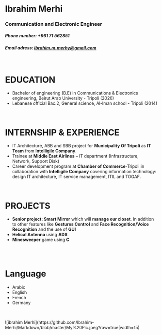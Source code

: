 # Ibrahim Merhi
### Communication and Electronic Engineer
##### Phone number: +961 71 562851
##### Email adress: Ibrahim.m.merhy@gmail.com
<br />


# EDUCATION
- Bachelor of engineering (B.E) in Communications & Electronics engineering, Beirut Arab University - Tripoli (2020)
- Lebanese official Bac.2, General science, Al-Iman school - Tripoli (2014)

<br />

# INTERNSHIP & EXPERIENCE
- IT Architecture, ABB and SBB project for **Municipality Of Tripoli** as **IT Team** from **Intelligile Company**.
- Trainee at **Middle East Airlines** – IT department (Infrastructure, Network, Support Disk)
- Career development program at **Chamber of Commerce**-Tripoli in collaboration with **Intelligile Company** covering information technology: design IT architecture, IT service management, ITIL and TOGAF.

<br/>

# PROJECTS
- **Senior project: Smart Mirror** which will **manage our closet**.
In addition to other features like **Gestures Control** and **Face Recognition/Voice Recognition** and the use of **GUI**
- **Helical Antenna** using **ADS**
- **Minesweeper** game using **C**
</br>
</br>

# Language
- Arabic
- English
- French
- Germany
</br>
</br>
![ibrahim Merhi](https://github.com/Ibrahim-Merhi/Markdown/blob/master/My%20Pic.jpeg?raw=true|width=15)
